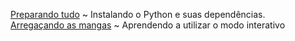 [Preparando tudo](intro/preparando.md) ~ Instalando o Python e suas dependências.<br>
[Arregaçando as mangas](intro/interpretador.md) ~ Aprendendo a utilizar o modo interativo

